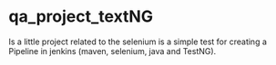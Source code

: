 # qa_project_textNG
Is a little project related to the selenium is a simple test for creating a Pipeline in jenkins (maven, selenium, java and TestNG).
